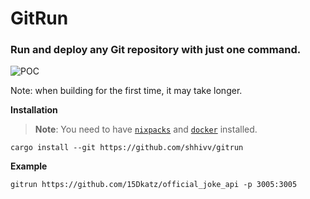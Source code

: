 # GitRun

### Run and deploy any Git repository with just one command.

![POC](https://us-east-1.tixte.net/uploads/i.shivs.me/WindowsTerminal_0wIxFruhqB.gif)

Note: when building for the first time, it may take longer.

**Installation**

> **Note**: You need to have [`nixpacks`](https://nixpacks.com) and [`docker`](https://docker.com) installed.

```
cargo install --git https://github.com/shhivv/gitrun
```


**Example**
```
gitrun https://github.com/15Dkatz/official_joke_api -p 3005:3005
```